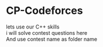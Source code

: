 # CP-Codeforces
lets use our C++ skills <br>
i will solve contest questions here <br>
And use contest name as folder name

